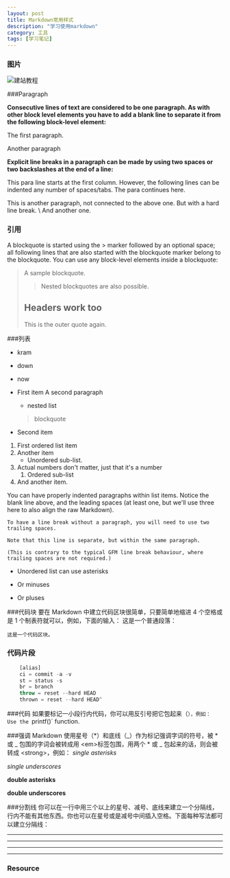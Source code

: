 ```yaml
---
layout: post
title: Markdown常用样式
description: "学习使用markdown"
category: 工具
tags: [学习笔记]
---
```


### 图片
![建站教程](http://7d9kkp.com1.z0.glb.clouddn.com/jianzhan.png)

###Paragraph

**Consecutive lines of text are considered to be one paragraph. As with other block level elements you have to add a blank line to separate it from the following block-level element:**

The first paragraph.

Another paragraph


**Explicit line breaks in a paragraph can be made by using two spaces or two backslashes at the end of a line:**

This para line starts at the first column. However,
    the following lines can be indented any number of spaces/tabs.
   The para continues here.

  This is another paragraph, not connected to the above one. But
with a hard line break. \\
And another one.

### 引用

A blockquote is started using the > marker followed by an optional space; all following lines that are also started with the blockquote marker belong to the blockquote. You can use any block-level elements inside a blockquote:

> A sample blockquote.
>
> >Nested blockquotes are
> >also possible.
>
> ## Headers work too
> This is the outer quote again.


###列表

* kram
* down
* now


*   First item
    A second paragraph
    * nested list
    > blockquote
*   Second item

1. First ordered list item
2. Another item
    * Unordered sub-list.
1. Actual numbers don't matter, just that it's a number
    1. Ordered sub-list
4. And another item.

  You can have properly indented paragraphs within list items. Notice the blank line above, and the leading spaces (at least one, but we'll use three here to also align the raw Markdown).

    To have a line break without a paragraph, you will need to use two trailing spaces.

    Note that this line is separate, but within the same paragraph.

    (This is contrary to the typical GFM line break behaviour, where trailing spaces are not required.)

  * Unordered list can use asterisks
  - Or minuses
  + Or pluses


###代码块
要在 Markdown 中建立代码区块很简单，只要简单地缩进 4 个空格或是 1 个制表符就可以，例如，下面的输入：
这是一个普通段落：

    这是一个代码区块。

### 代码片段
```javascript
	[alias]
	ci = commit -a -v
	st = status -s
	br = branch
	throw = reset --hard HEAD
	thrown = reset --hard HEAD^
```
###代码
如果要标记一小段行内代码，你可以用反引号把它包起来（`），例如：
Use the `printf()` function.

###强调
Markdown 使用星号（*）和底线（_）作为标记强调字词的符号，被 * 或 _ 包围的字词会被转成用 &lt;em&gt;标签包围，用两个 * 或 _ 包起来的话，则会被转成 &lt;strong&gt;，例如：
*single asterisks*

_single underscores_

**double asterisks**

__double underscores__

###分割线
你可以在一行中用三个以上的星号、减号、底线来建立一个分隔线，行内不能有其他东西。你也可以在星号或是减号中间插入空格。下面每种写法都可以建立分隔线：
* * *

***

*****

- - -

### Resource




